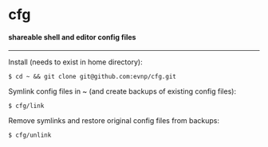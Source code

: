 # cfg
#### shareable shell and editor config files
---
Install (needs to exist in home directory):
```
$ cd ~ && git clone git@github.com:evnp/cfg.git
```
Symlink config files in ~ (and create backups of existing config files):
```
$ cfg/link
```
Remove symlinks and restore original config files from backups:
```
$ cfg/unlink
```
